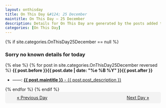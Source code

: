 ```yaml
---
layout: onthisday
title: On This Day &#124; 25 December
maintitle: On This Day — 25 December
description: Details for On This Day are generated by the posts added to the website so the content is subject to changes/updates over time.
categories: [On This Day]
---
```


{% if site.categories.OnThisDay25December == null %}
<h3>Sorry no known details for today</h3>
{% else %}
{% for post in site.categories.OnThisDay25December reversed %}
<strong>{{ post.before }}{{ post.date | date: "%e %B %Y" }}{{ post.after }}</strong>
<ul>
<li> ——: <a class="{{ post.class }}" href="{{ post.url }}"><strong>{{ post.maintitle }}</strong> - {{ post.post_description }}</a></li>
</ul>
{% endfor %}
{% endif %}

<div style="background-color: #f3f3f3; padding: 10px; border-radius: 5px; text-align: center; display: flex; justify-content: space-evenly;">
<a href="/onthisday/12/12-24">« Previous Day</a>
<span style="visibility:hidden;">[ Visit Leap Year February 29 ]</span>
<a href="/onthisday/12/12-26">Next Day »</a>
</div>

